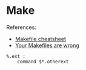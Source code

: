 # Make

References:

- [Makefile cheatsheet](https://devhints.io/makefile)
- [Your Makefiles are wrong](https://tech.davis-hansson.com/p/make/)

```
%.ext :
    command $*.otherext
```
